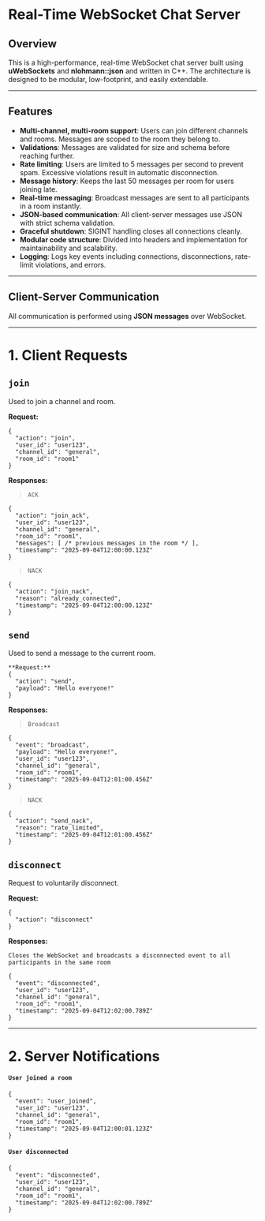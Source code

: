 # Real-Time WebSocket Chat Server


## Overview

This is a high-performance, real-time WebSocket chat server built using **uWebSockets** and **nlohmann::json** and written in C++.
The architecture is designed to be modular, low-footprint, and easily extendable.


---

## Features

- **Multi-channel, multi-room support**: Users can join different channels and rooms. Messages are scoped to the room they belong to.
- **Validations**: Messages are validated for size and schema before reaching further.
- **Rate limiting**: Users are limited to 5 messages per second to prevent spam. Excessive violations result in automatic disconnection.
- **Message history**: Keeps the last 50 messages per room for users joining late.
- **Real-time messaging**: Broadcast messages are sent to all participants in a room instantly.
- **JSON-based communication**: All client-server messages use JSON with strict schema validation.
- **Graceful shutdown**: SIGINT handling closes all connections cleanly.
- **Modular code structure**: Divided into headers and implementation for maintainability and scalability.
- **Logging**: Logs key events including connections, disconnections, rate-limit violations, and errors.


---

## Client-Server Communication

All communication is performed using **JSON messages** over WebSocket.

---

# 1. Client Requests

## `join`
Used to join a channel and room.

**Request:**
```
{
  "action": "join",
  "user_id": "user123",
  "channel_id": "general",
  "room_id": "room1"
}
```

**Responses:**

> `ACK`
```
{
  "action": "join_ack",
  "user_id": "user123",
  "channel_id": "general",
  "room_id": "room1",
  "messages": [ /* previous messages in the room */ ],
  "timestamp": "2025-09-04T12:00:00.123Z"
}
```

> `NACK`
```
{
  "action": "join_nack",
  "reason": "already_connected",
  "timestamp": "2025-09-04T12:00:00.123Z"
}
```

## `send`
Used to send a message to the current room.
```
**Request:**
{
  "action": "send",
  "payload": "Hello everyone!"
}
```

**Responses:**

> `Broadcast`
```
{
  "event": "broadcast",
  "payload": "Hello everyone!",
  "user_id": "user123",
  "channel_id": "general",
  "room_id": "room1",
  "timestamp": "2025-09-04T12:01:00.456Z"
}
```

> `NACK`
```
{
  "action": "send_nack",
  "reason": "rate_limited",
  "timestamp": "2025-09-04T12:01:00.456Z"
}
```

## `disconnect`
Request to voluntarily disconnect.

**Request:**
```
{
  "action": "disconnect"
}
```

**Responses:**

`Closes the WebSocket and broadcasts a disconnected event to all participants in the same room`
```
{
  "event": "disconnected",
  "user_id": "user123",
  "channel_id": "general",
  "room_id": "room1",
  "timestamp": "2025-09-04T12:02:00.789Z"
}
```

---

# 2. Server Notifications

#### `User joined a room`
```
{
  "event": "user_joined",
  "user_id": "user123",
  "channel_id": "general",
  "room_id": "room1",
  "timestamp": "2025-09-04T12:00:01.123Z"
}
```

#### `User disconnected`
```
{
  "event": "disconnected",
  "user_id": "user123",
  "channel_id": "general",
  "room_id": "room1",
  "timestamp": "2025-09-04T12:02:00.789Z"
}
```
